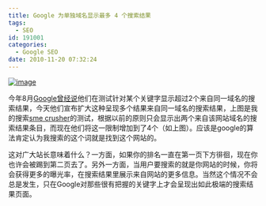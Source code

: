 ```yaml
---
title: Google 为单独域名显示最多 4 个搜索结果
tags:
  - SEO
id: 191001
categories:
  - Google SEO
date: 2010-11-20 07:32:24
---
```


[![image](http://seoskys.appspot.com/media/agdzZW9za3lzcg0LEgVNZWRpYRjJxAsM "image")](http://seoskys.appspot.com/media/agdzZW9za3lzcg0LEgVNZWRpYRj5tAsM)  

今年8月[Google曾经说](http://www.guao.hk/posts/showing-more-results-from-a-domain.html)他们在测试针对某个关键字显示超过2个来自同一域名的搜索结果，今天他们宣布扩大这种呈现多个结果来自同一域名的搜索结果，上图是我的搜索[sme crusher](http://www.smecrusher.com)的测试，根据以前的原则只会显示出两个来自该网站域名的搜索结果条目，而现在他们将这一限制增加到了4个（如上图）。应该是google的算法肯定认为我搜索的这个词就是找到这个网站的。

这对广大站长意味着什么？一方面，如果你的排名一直在第一页下方徘徊，现在你也许会被踢到第二页去了。另外一方面，当用户要搜索的就是你网站的时候，你将会获得更多的曝光率，在搜索结果里展示来自网站的更多信息。当然这个情况不会总是发生，只在Google对那些很有把握的关键字上才会呈现出如此极端的搜索结果页面。